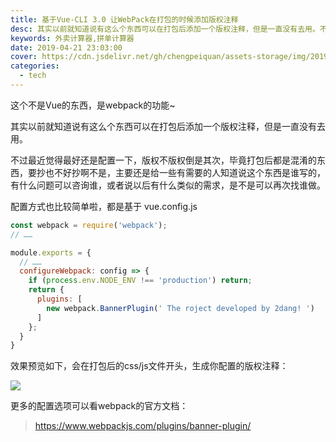 ```yaml
---
title: 基于Vue-CLI 3.0 让WebPack在打包的时候添加版权注释
desc: 其实以前就知道说有这么个东西可以在打包后添加一个版权注释，但是一直没有去用。不过最近觉得最好还是配置一下，版权不版权倒是其次，毕竟打包后都是混淆的东西，要抄也不好抄啊不是，主要还是给一些有需要的人知道说这个东西是谁写的，有什么问题可以咨询谁，或者说以后有什么类似的需求，是不是可以再次找谁做。
keywords: 外卖计算器,拼单计算器
date: 2019-04-21 23:03:00
cover: https://cdn.jsdelivr.net/gh/chengpeiquan/assets-storage/img/2019/04/1-1.jpg
categories: 
  - tech
---
```


这个不是Vue的东西，是webpack的功能~

其实以前就知道说有这么个东西可以在打包后添加一个版权注释，但是一直没有去用。

不过最近觉得最好还是配置一下，版权不版权倒是其次，毕竟打包后都是混淆的东西，要抄也不好抄啊不是，主要还是给一些有需要的人知道说这个东西是谁写的，有什么问题可以咨询谁，或者说以后有什么类似的需求，是不是可以再次找谁做。

配置方式也比较简单啦，都是基于 vue.config.js

```javascript
const webpack = require('webpack');
// ……

module.exports = {
  // ……
  configureWebpack: config => {
    if (process.env.NODE_ENV !== 'production') return;
    return {
      plugins: [
        new webpack.BannerPlugin(' The roject developed by 2dang! ')
      ]
    };
  }
}
```

效果预览如下，会在打包后的css/js文件开头，生成你配置的版权注释：

![](https://cdn.jsdelivr.net/gh/chengpeiquan/assets-storage/img/2019/04/1.jpg)

更多的配置选项可以看webpack的官方文档：

>https://www.webpackjs.com/plugins/banner-plugin/